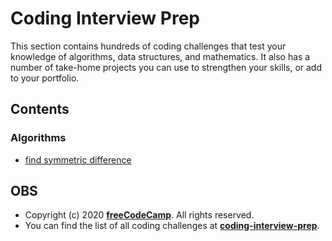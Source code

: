 # Coding Interview Prep

This section contains hundreds of coding challenges that test your knowledge of algorithms, data structures, and mathematics. It also has a number of take-home projects you can use to strengthen your skills, or add to your portfolio.

## Contents

### Algorithms

- [find symmetric difference](https://github.com/Mario-aj/understanding-JS/blob/main/codingInterviewPrepare/findSymmetricDifference.js)

## OBS

- Copyright (c) 2020 [**freeCodeCamp**](https://www.freecodecamp.org/). All rights reserved.
- You can find the list of all coding challenges at [**coding-interview-prep**](https://www.freecodecamp.org/learn/coding-interview-prep/).
